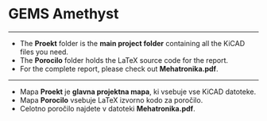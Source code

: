 # GEMS Amethyst

---

- The **Proekt** folder is the **main project folder** containing all the KiCAD files you need.  
- The **Porocilo** folder holds the LaTeX source code for the report.  
- For the complete report, please check out **Mehatronika.pdf**.

---

- Mapa **Proekt** je **glavna projektna mapa**, ki vsebuje vse KiCAD datoteke.  
- Mapa **Porocilo** vsebuje LaTeX izvorno kodo za poročilo.  
- Celotno poročilo najdete v datoteki **Mehatronika.pdf**.

